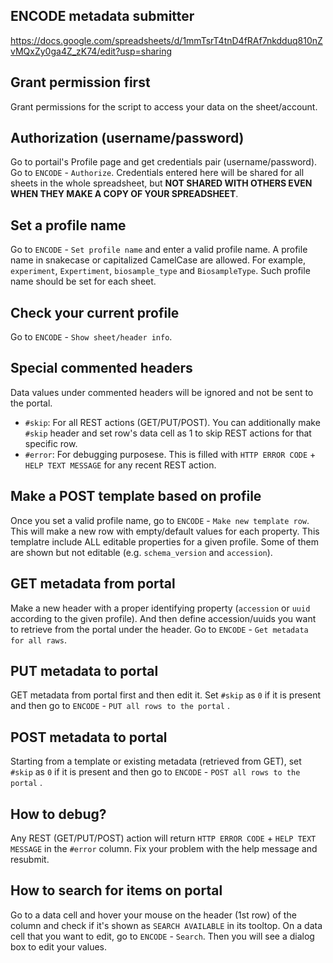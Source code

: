 ## ENCODE metadata submitter

https://docs.google.com/spreadsheets/d/1mmTsrT4tnD4fRAf7nkdduq810nZvMQxZy0ga4Z_zK74/edit?usp=sharing


## Grant permission first

Grant permissions for the script to access your data on the sheet/account.


## Authorization (username/password)

Go to portail's Profile page and get credentials pair (username/password).
Go to `ENCODE` - `Authorize`. Credentials entered here will be shared for all sheets in the whole spreadsheet, but **NOT SHARED WITH OTHERS EVEN WHEN THEY MAKE A COPY OF YOUR SPREADSHEET**.


## Set a profile name

Go to `ENCODE` - `Set profile name` and enter a valid profile name. A profile name in snakecase or capitalized CamelCase are allowed. For example, `experiment`, `Expertiment`, `biosample_type` and `BiosampleType`. Such profile name should be set for each sheet.


## Check your current profile

Go to `ENCODE` - `Show sheet/header info`.


## Special commented headers

Data values under commented headers will be ignored and not be sent to the portal.

- `#skip`: For all REST actions (GET/PUT/POST). You can additionally make `#skip` header and set row's data cell as 1 to skip REST actions for that specific row.
- `#error`: For debugging purposese. This is filled with `HTTP ERROR CODE` + `HELP TEXT MESSAGE` for any recent REST action.


## Make a POST template based on profile

Once you set a valid profile name, go to `ENCODE` - `Make new template row`. This will make a new row with empty/default values for each property. This templatre include ALL editable properties for a given profile. Some of them are shown but not editable (e.g. `schema_version` and `accession`).


## GET metadata from portal

Make a new header with a proper identifying property (`accession` or `uuid` according to the given profile). And then define accession/uuids you want to retrieve from the portal under the header. Go to `ENCODE` - `Get metadata for all raws`. 


## PUT metadata to portal

GET metadata from portal first and then edit it. Set `#skip` as `0` if it is present and then go to `ENCODE` - `PUT all rows to the portal` .


## POST metadata to portal

Starting from a template or existing metadata (retrieved from GET), set `#skip` as `0` if it is present and then go to `ENCODE` - `POST all rows to the portal` .


## How to debug?

Any REST (GET/PUT/POST) action will return `HTTP ERROR CODE` + `HELP TEXT MESSAGE` in the `#error` column. Fix your problem with the help message and resubmit.


## How to search for items on portal

Go to a data cell and hover your mouse on the header (1st row) of the column and check if it's shown as `SEARCH AVAILABLE` in its tooltop. On a data cell that you want to edit, go to `ENCODE` - `Search`. Then you will see a dialog box to edit your values.
